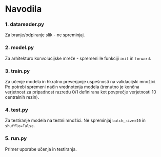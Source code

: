 # Navodila

### 1. datareader.py
Za branje/odpiranje slik - ne spreminjaj.
### 2. model.py
Za arhitekturo konvolucijske mreže - spremeni le funkciji ```init``` in ```forward```.
### 3. train.py
Za učenje modela in hkratno preverjanje uspešnosti na validacijski množici. Po potrebi spremeni način vrednotenja modela (trenutno je končna verjetnost za pripadnost razredu 0/1 definirana kot povprečje verjetnosti 10 centralnih rezin).
### 4. test.py
Za testiranje modela na testni množici. Ne spreminjaj ```batch_size=10``` in ```shuffle=False```.
### 5. run.py
Primer uporabe učenja in testiranja. 
